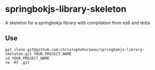springbokjs-library-skeleton
============================

A skeleton for a springbokjs library with compilation from es6 and tests


## Use

```
git clone git@github.com:christophehurpeau/springbokjs-library-skeleton.git YOUR_PROJECT_NAME
cd YOUR_PROJECT_NAME
rm -Rf .git
```
